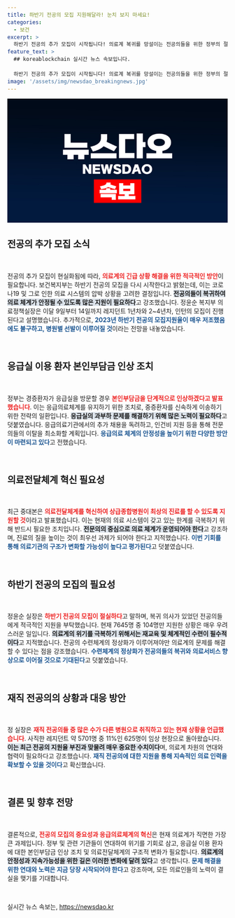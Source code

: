 ```yaml
---
title: 하반기 전공의 모집 지원해달라! 눈치 보지 마세요!
categories:
  - 보건
excerpt: >
  하반기 전공의 추가 모집이 시작됩니다! 의료계 복귀를 망설이는 전공의들을 위한 정부의 절실한 요청과 응급실 혼잡 문제 해결을 위한 대책, 놓치지 마세요!
feature_text: >
  ## koreablockchain 실시간 뉴스 속보입니다.

  하반기 전공의 추가 모집이 시작됩니다! 의료계 복귀를 망설이는 전공의들을 위한 정부의 절실한 요청과 응급실 혼잡 문제 해결을 위한 대책, 놓치지 마세요!
image: '/assets/img/newsdao_breakingnews.jpg'
---
```


<p><img src="/assets/img/newsdao_breakingnews.jpg" alt="koreablockchain 속보" /></p>

<h2 data-ke-size="size26">전공의 추가 모집 소식</h2>

<p data-ke-size="size16">&nbsp;</p>

<p>전공의 추가 모집이 현실화됨에 따라, <b><span style="color: #ee2323;">의료계의 긴급 상황 해결을 위한 적극적인 방안</span></b>이 필요합니다. 보건복지부는 하반기 전공의 모집을 다시 시작한다고 밝혔는데, 이는 코로나19 및 그로 인한 의료 시스템의 압박 상황을 고려한 결정입니다. <b><span style="background-color: #21538527;">전공의들이 복귀하여 의료 체계가 안정될 수 있도록 많은 지원이 필요하다</span></b>고 강조했습니다. 정윤순 복지부 의료정책실장은 이달 9일부터 14일까지 레지던트 1년차와 2~4년차, 인턴의 모집이 진행된다고 설명했습니다. 추가적으로, <b><span style="color: #1a5490;">2023년 하반기 전공의 모집지원율이 매우 저조했음에도 불구하고, 병원별 선발이 이루어질 것</span></b>이라는 전망을 내놓았습니다.</p>

<p data-ke-size="size16">&nbsp;</p>

<h2 data-ke-size="size26">응급실 이용 환자 본인부담금 인상 조치</h2>

<p data-ke-size="size16">&nbsp;</p>

<p>정부는 경증환자가 응급실을 방문할 경우 <b><span style="color: #ee2323;">본인부담금을 단계적으로 인상하겠다고 발표했습니다</span></b>. 이는 응급의료체계를 유지하기 위한 조치로, 중증환자를 신속하게 이송하기 위한 전략의 일환입니다. <b><span style="background-color: #21538527;">응급실의 과부하 문제를 해결하기 위해 많은 노력이 필요하다</span></b>고 덧붙였습니다. 응급의료기관에서의 추가 채용을 독려하고, 인건비 지원 등을 통해 전문의들의 이탈을 최소화할 계획입니다. <b><span style="color: #1a5490;">응급의료 체계의 안정성을 높이기 위한 다양한 방안이 마련되고 있다</span></b>고 전했습니다.</p>

<p data-ke-size="size16">&nbsp;</p>

<h2 data-ke-size="size26">의료전달체계 혁신 필요성</h2>

<p data-ke-size="size16">&nbsp;</p>

<p>최근 중대본은 <b><span style="color: #ee2323;">의료전달체계를 혁신하여 상급종합병원이 최상의 진료를 할 수 있도록 지원할 것</span></b>이라고 발표했습니다. 이는 현재의 의료 시스템이 갖고 있는 한계를 극복하기 위해 반드시 필요한 조치입니다. <b><span style="background-color: #21538527;">전문의의 중심으로 의료 체계가 운영되어야 한다</span></b>고 강조하며, 진료의 질을 높이는 것이 최우선 과제가 되어야 한다고 지적했습니다. <b><span style="color: #1a5490;">이번 기회를 통해 의료기관의 구조가 변화할 가능성이 높다고 평가된다</span></b>고 덧붙였습니다.</p>

<p data-ke-size="size16">&nbsp;</p>

<h2 data-ke-size="size26">하반기 전공의 모집의 필요성</h2>

<p data-ke-size="size16">&nbsp;</p>

<p>정윤순 실장은 <b><span style="color: #ee2323;">하반기 전공의 모집이 절실하다</span></b>고 말하며, 복귀 의사가 있었던 전공의들에게 적극적인 지원을 부탁했습니다. 현재 7645명 중 104명만 지원한 상황은 매우 우려스러운 일입니다. <b><span style="background-color: #21538527;">의료계의 위기를 극복하기 위해서는 재교육 및 체계적인 수련이 필수적이다</span></b>고 지적했습니다. 전공의 수련체계의 정상화가 이루어져야만 의료계의 문제를 해결할 수 있다는 점을 강조했습니다. <b><span style="color: #1a5490;">수련체계의 정상화가 전공의들의 복귀와 의료서비스 향상으로 이어질 것으로 기대된다</span></b>고 덧붙였습니다.</p>

<p data-ke-size="size16">&nbsp;</p>

<h2 data-ke-size="size26">재직 전공의의 상황과 대응 방안</h2>

<p data-ke-size="size16">&nbsp;</p>

<p>정 실장은 <b><span style="color: #ee2323;">재직 전공의들 중 많은 수가 다른 병원으로 취직하고 있는 현재 상황을 언급했습니다</span></b>. 사직한 레지던트 약 5701명 중 11%인 625명이 임상 현장으로 돌아왔습니다. <b><span style="background-color: #21538527;">이는 최근 전공의 지원율 부진과 맞물려 매우 중요한 수치이다</span></b>며, 의료계 차원의 연대와 협력이 필요하다고 강조했습니다. <b><span style="color: #1a5490;">재직 전공의에 대한 지원을 통해 지속적인 의료 인력을 확보할 수 있을 것이다</span></b>고 확신했습니다.</p>

<!-- 추가적인 내용과 정보를 담아 전체 글의 분량을 보완합니다. -->

<p data-ke-size="size16">&nbsp;</p>

<h2 data-ke-size="size26">결론 및 향후 전망</h2>

<p data-ke-size="size16">&nbsp;</p>

<p>결론적으로, <b><span style="color: #ee2323;">전공의 모집의 중요성과 응급의료체계의 혁신</span></b>은 현재 의료계가 직면한 가장 큰 과제입니다. 정부 및 관련 기관들이 연대하여 위기를 기회로 삼고, 응급실 이용 환자에 대한 본인부담금 인상 조치 및 의료전달체계의 구조적 변화가 필요합니다. <b><span style="background-color: #21538527;">의료계의 안정성과 지속가능성을 위한 길은 이러한 변화에 달려 있다</span></b>고 생각합니다. <b><span style="color: #1a5490;">문제 해결을 위한 연대와 노력은 지금 당장 시작되어야 한다</span></b>고 강조하며, 모든 의료인들의 노력이 결실을 맺기를 기대합니다.</p>

<p data-ke-size="size16">&nbsp;</p>
실시간 뉴스 속보는, <a href="https://newsdao.kr" rel="dofollow">https://newsdao.kr</a>


